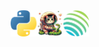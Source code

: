 <div align="center">
    <img src="https://github.com/0xTaoDev/jupiter-python-sdk/blob/main/images/jupiter-python-sdk-banner.png?raw=true" width="25%" height="25%">
</div>